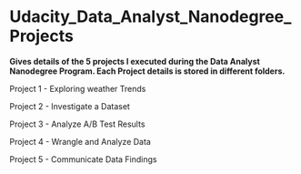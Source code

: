 # Udacity_Data_Analyst_Nanodegree_Projects

**Gives details of the 5 projects I executed during the Data Analyst Nanodegree Program. Each Project details is stored in different folders.**

Project 1 - Exploring weather Trends

Project 2 - Investigate a Dataset

Project 3 - Analyze A/B Test Results

Project 4 - Wrangle and Analyze Data

Project 5 - Communicate Data Findings
